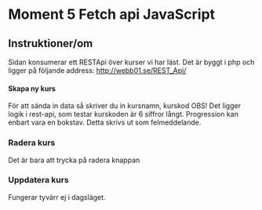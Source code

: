 # Moment 5 Fetch api JavaScript
## Instruktioner/om
Sidan konsumerar ett RESTApi över kurser vi har läst. Det är byggt i php
och ligger på följande address:
http://webb01.se/REST_Api/

#### Skapa ny kurs
För att sända in data så skriver du in kursnamn, kurskod OBS!
Det ligger logik i rest-api, som testar kurskoden är 6 siffror långt.
Progression kan enbart vara en bokstav. Detta skrivs ut som felmeddelande.


### Radera kurs
Det är bara att trycka på radera knappan

### Uppdatera kurs
Fungerar tyvärr ej i dagsläget.
